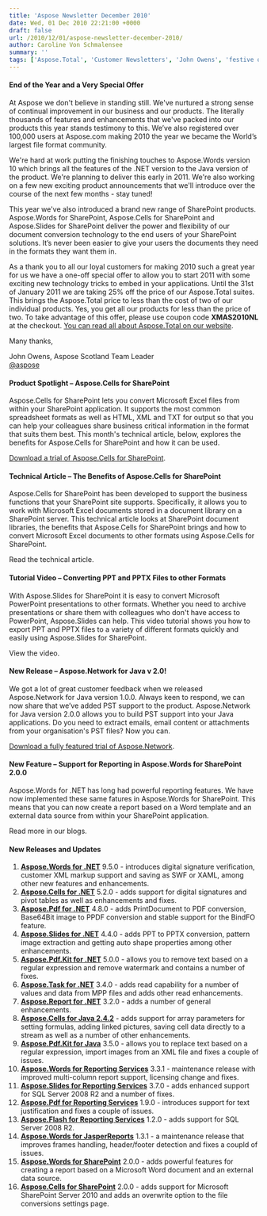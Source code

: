 ```yaml
---
title: 'Aspose Newsletter December 2010'
date: Wed, 01 Dec 2010 22:21:00 +0000
draft: false
url: /2010/12/01/aspose-newsletter-december-2010/
author: Caroline Von Schmalensee
summary: ''
tags: ['Aspose.Total', 'Customer Newsletters', 'John Owens', 'festive offer', 'migration tip', 'special offer', 'technical article', 'video tutorial']
---
```


#### End of the Year and a Very Special Offer

At Aspose we don't believe in standing still. We've nurtured a strong sense of continual improvement in our business and our products. The literally thousands of features and enhancements that we've packed into our products this year stands testimony to this. We’ve also registered over 100,000 users at Aspose.com making 2010 the year we became the World’s largest file format community.

We're hard at work putting the finishing touches to Aspose.Words version 10 which brings all the features of the .NET version to the Java version of the product. We're planning to deliver this early in 2011. We're also working on a few new exciting product announcements that we'll introduce over the course of the next few months - stay tuned!

This year we've also introduced a brand new range of SharePoint products. Aspose.Words for SharePoint, Aspose.Cells for SharePoint and Aspose.Slides for SharePoint deliver the power and flexibility of our document conversion technology to the end users of your SharePoint solutions. It’s never been easier to give your users the documents they need in the formats they want them in.

As a thank you to all our loyal customers for making 2010 such a great year for us we have a one-off special offer to allow you to start 2011 with some exciting new technology tricks to embed in your applications. Until the 31st of January 2011 we are taking 25% off the price of our Aspose.Total suites. This brings the Aspose.Total price to less than the cost of two of our individual products. Yes, you get all our products for less than the price of two. To take advantage of this offer, please use coupon code **XMAS2010NL** at the checkout. [You can read all about Aspose.Total on our website][1].

Many thanks,

John Owens, Aspose Scotland Team Leader  
[@aspose][2]

#### Product Spotlight – Aspose.Cells for SharePoint

[](http://www.aspose.com/community/files/73/sharepoint-components/aspose.total-for-sharepoint/default.aspx)Aspose.Cells for SharePoint lets you convert Microsoft Excel files from within your SharePoint application. It supports the most common spreadsheet formats as well as HTML, XML and TXT for output so that you can help your colleagues share business critical information in the format that suits them best. This month's technical article, below, explores the benefits for Aspose.Cells for SharePoint and how it can be used.

[Download a trial of Aspose.Cells for SharePoint][3].

#### Technical Article – The Benefits of Aspose.Cells for SharePoint

Aspose.Cells for SharePoint has been developed to support the business functions that your SharePoint site supports. Specifically, it allows you to work with Microsoft Excel documents stored in a document library on a SharePoint server. This technical article looks at SharePoint document libraries, the benefits that Aspose.Cells for SharePoint brings and how to convert Microsoft Excel documents to other formats using Aspose.Cells for SharePoint.

Read the technical article.

#### Tutorial Video – Converting PPT and PPTX Files to other Formats

With Aspose.Slides for SharePoint it is easy to convert Microsoft PowerPoint presentations to other formats. Whether you need to archive presentations or share them with colleagues who don't have access to PowerPoint, Aspose.Slides can help. This video tutorial shows you how to export PPT and PPTX files to a variety of different formats quickly and easily using Aspose.Slides for SharePoint.

View the video.

#### New Release – Aspose.Network for Java v 2.0!

[](http://www.aspose.com/community/files/72/java-components/aspose.network-for-java/default.aspx)We got a lot of great customer feedback when we released Aspose.Network for Java version 1.0.0. Always keen to respond, we can now share that we’ve added PST support to the product. Aspose.Network for Java version 2.0.0 allows you to build PST support into your Java applications. Do you need to extract emails, email content or attachments from your organisation's PST files? Now you can.

[Download a fully featured trial of Aspose.Network][4].

#### New Feature – Support for Reporting in Aspose.Words for SharePoint 2.0.0

Aspose.Words for .NET has long had powerful reporting features. We have now implemented these same fatures in Aspose.Words for SharePoint. This means that you can now create a report based on a Word template and an external data source from within your SharePoint application.

Read more in our blogs.

#### New Releases and Updates

1.  [**Aspose.Words for .NET**][5] 9.5.0 - introduces digital signature verification, customer XML markup support and saving as SWF or XAML, among other new features and enhancements.
2.  [**Aspose.Cells for .NET**][6] 5.2.0 - adds support for digital signatures and pivot tables as well as enhancements and fixes.
3.  [**Aspose.Pdf for .NET**][7] 4.8.0 - adds PrintDocument to PDF conversion, Base64Bit image to PPDF conversion and stable support for the BindFO feature.
4.  [**Aspose.Slides for .NET**][8] 4.4.0 - adds PPT to PPTX conversion, pattern image extraction and getting auto shape properties among other enhancements.
5.  [**Aspose.Pdf.Kit for .NET**][9] 5.0.0 - allows you to remove text based on a regular expression and remove watermark and contains a number of fixes.
6.  [**Aspose.Task for .NET**][10] 3.4.0 - adds read capability for a number of values and data from MPP files and adds other read enhancements.
7.  [**Aspose.Report for .NET**][11] 3.2.0 - adds a number of general enhancements.
8.  [**Aspose.Cells for Java 2.4.2**][12] - adds support for array parameters for setting formulas, adding linked pictures, saving cell data directly to a stream as well as a number of other enhancements.
9.  [**Aspose.Pdf.Kit for Java**][13] 3.5.0 - allows you to replace text based on a regular expression, import images from an XML file and fixes a couple of issues.
10.  [**Aspose.Words for Reporting Services**][14] 3.3.1 - maintenance release with improved multi-column report support, licensing change and fixes.
11.  [**Aspose.Slides for Reporting Services**][15] 3.7.0 - adds enhanced support for SQL Server 2008 R2 and a number of fixes.
12.  [**Aspose.Pdf for Reporting Services**][16] 1.9.0 - introduces support for text justification and fixes a couple of issues.
13.  [**Aspose.Flash for Reporting Services**][17] 1.2.0 - adds support for SQL Server 2008 R2.
14.  [**Aspose.Words for JasperReports**][18] 1.3.1 - a maintenance release that improves frames handling, header/footer detection and fixes a coupld of issues.
15.  [**Aspose.Words for SharePoint**][19] 2.0.0 - adds powerful features for creating a report based on a Microsoft Word document and an external data source.
16.  [**Aspose.Cells for SharePoint**][20] 2.0.0 - adds support for Microsoft SharePoint Server 2010 and adds an overwrite option to the file conversions settings page.




[1]: http://www.aspose.com/categories/product-family-packs/aspose.total-product-family/default.aspx
[2]: http://twitter.com/#!/aspose
[3]: http://www.aspose.com/community/files/73/sharepoint-components/aspose.cells-for-sharepoint/default.aspx
[4]: http://www.aspose.com/community/files/72/java-components/aspose.network-for-java/default.aspx
[5]: http://www.aspose.com/community/files/51/.net-components/aspose.words-for-.net/default.aspx
[6]: http://www.aspose.com/community/files/51/.net-components/aspose.cells-for-.net/default.aspx
[7]: http://www.aspose.com/community/files/51/.net-components/aspose.pdf-for-.net/default.aspx
[8]: http://www.aspose.com/community/files/51/.net-components/aspose.slides-for-.net/default.aspx
[9]: http://www.aspose.com/community/files/51/.net-components/aspose.pdf.kit-for-.net/default.aspx
[10]: http://www.aspose.com/community/files/51/.net-components/aspose.tasks-for-.net/default.aspx
[11]: https://docs.aspose.com/display/emailjava/Home
[12]: http://www.aspose.com/community/files/72/java-components/aspose.cells-for-java/default.aspx
[13]: http://www.aspose.com/community/files/72/java-components/aspose.pdf.kit-for-java/default.aspx
[14]: http://www.aspose.com/community/files/52/ssrs-rendering-extensions/aspose.words-for-reporting-services/default.aspx
[15]: http://www.aspose.com/community/files/52/ssrs-rendering-extensions/aspose.slides-for-reporting-services/default.aspx
[16]: http://www.aspose.com/community/files/52/ssrs-rendering-extensions/aspose.pdf-for-reporting-services/default.aspx
[17]: http://www.aspose.com/community/files/52/ssrs-rendering-extensions/aspose.flash-for-reporting-services/default.aspx
[18]: http://www.aspose.com/community/files/67/jasperreports-exporters/aspose.words-for-jasperreports/default.aspx
[19]: http://www.aspose.com/community/files/73/sharepoint-components/aspose.words-for-sharepoint/default.aspx
[20]: http://www.aspose.com/community/files/73/sharepoint-components/aspose.cells-for-sharepoint/default.aspx




